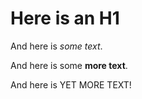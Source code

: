 # Here is an H1

And here is *some text*.

And here is some **more text**.

And here is YET MORE TEXT!
